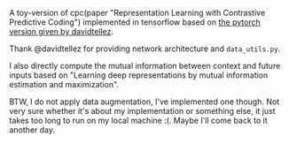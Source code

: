 A toy-version of cpc(paper "Representation Learning with Contrastive Predictive Coding") implemented in tensorflow based on [the pytorch version given by davidtellez](https://github.com/davidtellez/contrastive-predictive-coding).

Thank @davidtellez for providing network architecture and `data_utils.py`. 

I also directly compute the mutual information between context and future inputs based on "Learning deep representations by mutual information estimation and maximization".

BTW, I do not apply data augmentation, I've implemented one though. Not very sure whether it's about my implementation or something else, it just takes too long to run on my local machine :(. Maybe I'll come back to it another day.
